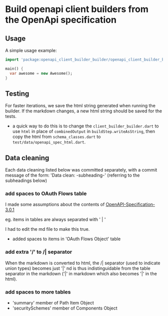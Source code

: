 # Build openapi client builders from the OpenApi specification

## Usage

A simple usage example:

```dart
import 'package:openapi_client_builder_builder/openapi_client_builder_builder.dart';

main() {
  var awesome = new Awesome();
}
```

## Testing 

For faster iterations, we save the html string generated when running the builder.  If the markdown changes, a new html string should be saved for the tests. 

- a quick way to do this is to change the `client_builder_builder.dart` to use `html` in place of `combinedOutput` in `buildStep.writeAsString`, then copy the html from `schema_classes.dart` to `test/data/openapi_spec_html.dart`.

## Data cleaning

Each data cleaning listed below was committed separately, with a commit message of the form: 'Data clean: -subheading-' (referring to the subheadings below)

### add spaces to OAuth Flows table

I made some assumptions about the contents of [OpenAPI-Specification-3.0.1](https://github.com/OAI/OpenAPI-Specification/blob/master/versions/3.0.1.md)

eg. items in tables are always separated with ' | '

I had to edit the md file to make this true.
- added spaces to items in 'OAuth Flows Object' table

### add extra '/' to /| separator

When the markdown is converted to html, the /| separator (used to indicate union types) becomes just '|' nd is thus indistinguidable from the table separator in the markdown ('|' in markdown which also becomes '|' in the html).

### add spaces to more tables

- 'summary' member of Path Item Object
- 'securitySchemes' member of Components Object
